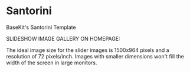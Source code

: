 Santorini
======

BaseKit's Santorini Template

SLIDESHOW IMAGE GALLERY ON HOMEPAGE:

The ideal image size for the slider images is 1500x964 pixels and a resolution of 72 pixels/inch. 
Images with smaller dimensions won't fill the width of the screen in large monitors.
